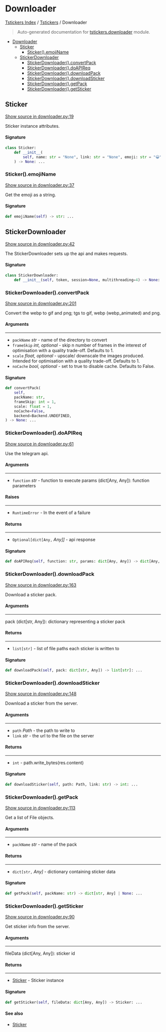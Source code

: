 # Downloader

[Tstickers Index](../README.md#tstickers-index) / [Tstickers](./index.md#tstickers) / Downloader

> Auto-generated documentation for [tstickers.downloader](../../../tstickers/downloader.py) module.

- [Downloader](#downloader)
  - [Sticker](#sticker)
    - [Sticker().emojiName](#sticker()emojiname)
  - [StickerDownloader](#stickerdownloader)
    - [StickerDownloader().convertPack](#stickerdownloader()convertpack)
    - [StickerDownloader().doAPIReq](#stickerdownloader()doapireq)
    - [StickerDownloader().downloadPack](#stickerdownloader()downloadpack)
    - [StickerDownloader().downloadSticker](#stickerdownloader()downloadsticker)
    - [StickerDownloader().getPack](#stickerdownloader()getpack)
    - [StickerDownloader().getSticker](#stickerdownloader()getsticker)

## Sticker

[Show source in downloader.py:19](../../../tstickers/downloader.py#L19)

Sticker instance attributes.

#### Signature

```python
class Sticker:
    def __init__(
        self, name: str = "None", link: str = "None", emoji: str = "😀", fileType="webp"
    ) -> None: ...
```

### Sticker().emojiName

[Show source in downloader.py:37](../../../tstickers/downloader.py#L37)

Get the emoji as a string.

#### Signature

```python
def emojiName(self) -> str: ...
```



## StickerDownloader

[Show source in downloader.py:42](../../../tstickers/downloader.py#L42)

The StickerDownloader sets up the api and makes requests.

#### Signature

```python
class StickerDownloader:
    def __init__(self, token, session=None, multithreading=4) -> None: ...
```

### StickerDownloader().convertPack

[Show source in downloader.py:201](../../../tstickers/downloader.py#L201)

Convert the webp to gif and png; tgs to gif, webp (webp_animated) and png.

#### Arguments

----
 - `packName` *str* - name of the directory to convert
 - `frameSkip` *int, optional* - skip n number of frames in the interest of
 optimisation with a quality trade-off. Defaults to 1.
 - `scale` *float, optional* - upscale/ downscale the images produced. Intended
 for optimisation with a quality trade-off. Defaults to 1.
 - `noCache` *bool, optional* - set to true to disable cache. Defaults to False.

#### Signature

```python
def convertPack(
    self,
    packName: str,
    frameSkip: int = 1,
    scale: float = 1,
    noCache=False,
    backend=Backend.UNDEFINED,
) -> None: ...
```

### StickerDownloader().doAPIReq

[Show source in downloader.py:61](../../../tstickers/downloader.py#L61)

Use the telegram api.

#### Arguments

----
 - `function` *str* - function to execute
 params (dict[Any, Any]): function parameters

#### Raises

------
 - `RuntimeError` - In the event of a failure

#### Returns

-------
 - `Optional[dict[Any,` *Any]]* - api response

#### Signature

```python
def doAPIReq(self, function: str, params: dict[Any, Any]) -> dict[Any, Any] | None: ...
```

### StickerDownloader().downloadPack

[Show source in downloader.py:163](../../../tstickers/downloader.py#L163)

Download a sticker pack.

#### Arguments

----
 pack (dict[str, Any]): dictionary representing a sticker pack

#### Returns

-------
 - `list[str]` - list of file paths each sticker is written to

#### Signature

```python
def downloadPack(self, pack: dict[str, Any]) -> list[str]: ...
```

### StickerDownloader().downloadSticker

[Show source in downloader.py:148](../../../tstickers/downloader.py#L148)

Download a sticker from the server.

#### Arguments

----
 - `path` *Path* - the path to write to
 - `link` *str* - the url to the file on the server

#### Returns

-------
 - `int` - path.write_bytes(res.content)

#### Signature

```python
def downloadSticker(self, path: Path, link: str) -> int: ...
```

### StickerDownloader().getPack

[Show source in downloader.py:113](../../../tstickers/downloader.py#L113)

Get a list of File objects.

#### Arguments

----
 - `packName` *str* - name of the pack

#### Returns

-------
 - `dict[str,` *Any]* - dictionary containing sticker data

#### Signature

```python
def getPack(self, packName: str) -> dict[str, Any] | None: ...
```

### StickerDownloader().getSticker

[Show source in downloader.py:90](../../../tstickers/downloader.py#L90)

Get sticker info from the server.

#### Arguments

----
 fileData (dict[Any, Any]): sticker id

#### Returns

-------
 - [Sticker](#sticker) - Sticker instance

#### Signature

```python
def getSticker(self, fileData: dict[Any, Any]) -> Sticker: ...
```

#### See also

- [Sticker](#sticker)